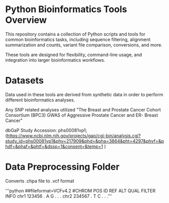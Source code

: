# Python Bioinformatics Tools Overview
This repository contains a collection of Python scripts and tools for common bioinformatics tasks, including sequence filtering, alignment summarization and counts, variant file comparison, conversions, and more.

These tools are designed for flexibility, command-line usage, and integration into larger bioinformatics workflows.

#  Datasets

Data used in these tools are derived from synthetic data in order to perform different bioinformatics analyses. 

Any SNP related analyses utilized "The Breast and Prostate Cancer Cohort Consortium (BPC3) GWAS of Aggressive Prostate Cancer and ER- Breast Cancer"​

dbGaP Study Accession: phs00081vp1; (https://www.ncbi.nlm.nih.gov/projects/gap/cgi-bin/analysis.cgi?study_id=phs00081vp1&phv=217909&phd=&pha=3864&pht=4297&phvf=&phdf=&phaf=&phtf=&dssp=1&consent=&temp=1 )

# Data Preprocessing Folder

Converts .chpa file to .vcf format

'''python
##fileformat=VCFv4.2
#CHROM  POS  ID  REF  ALT  QUAL  FILTER  INFO
chr1    123456  .  A  G  .  .  .
chr2    234567  .  T  C  .  .  .'''
